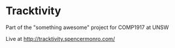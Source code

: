 # Tracktivity

Part of the "something awesome" project for COMP1917 at UNSW

Live at http://tracktivity.spencermonro.com/
